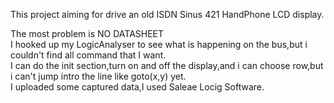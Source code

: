 This project aiming for drive an old ISDN Sinus 421 HandPhone LCD display.
<p></p>The most problem is NO DATASHEET<br>
I hooked up my LogicAnalyser to see what is happening on the bus,but i couldn't find all command that I want.<br>
I can do the init section,turn on and off the display,and i can choose row,but i can't jump intro the line like goto(x,y) yet.<br>
I uploaded some captured data,I used Saleae Locig Software.
